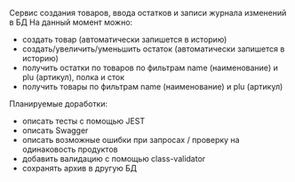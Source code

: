 Сервис создания товаров, ввода остатков и записи журнала изменений в БД
На данный момент можно:
- создать товар (автоматически запишется в историю)
- создать/увеличить/уменьшить остаток (автоматически запишется в историю)
- получить остатки по товаров по фильтрам name (наименование) и plu (артикул), полка и сток
- получить товары по фильтрам name (наименование) и plu (артикул)

Планируемые доработки:
- описать тесты с помощью JEST
- описать Swagger
- описать возможные ошибки при запросах / проверку на одинаковость продуктов
- добавить валидацию с помощью class-validator
- сохранять архив в другую БД

